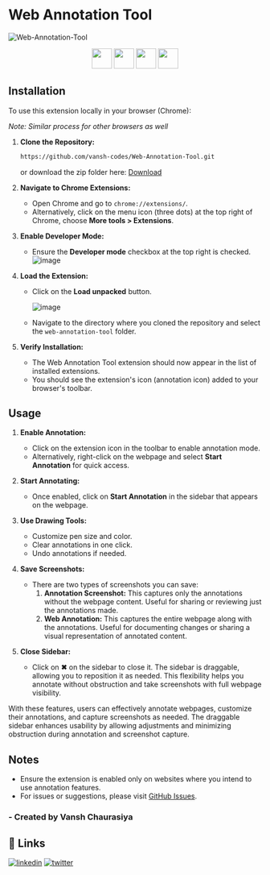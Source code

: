 # Web Annotation Tool

![Web-Annotation-Tool](https://socialify.git.ci/vansh-codes/Web-Annotation-Tool/image?description=1&descriptionEditable=Web%20Annotation%20Tool%3A%20Browser%20extension%20for%20annotating%20webpages%20with%20drawing%20tools.%20Customize%20annotations%20and%20save%20screenshots%20effortlessly.&font=Bitter&name=1&owner=1&pattern=Floating%20Cogs&theme=Dark)


<div align="center">
<img src="https://forthebadge.com/images/badges/built-with-love.svg" height=40px/> <img src="https://api.visitorbadge.io/api/visitors?path=https%3A%2F%2Fgithub.com%2Fvansh-codes%2FWeb-Annotation-Tool&label=visitors&countColor=%2337d67a&style=for-the-badge&labelStyle=upper" height=40px /> <img src="https://img.shields.io/github/last-commit/vansh-codes/Web-Annotation-Tool?style=for-the-badge" height=40px />
<img src="https://img.shields.io/github/repo-size/vansh-codes/Web-Annotation-Tool?style=for-the-badge" height=40px> <br/>

</div>


## Installation
To use this extension locally in your browser (Chrome):

*Note: Similar process for other browsers as well*

1. **Clone the Repository:**
   ```bash
   https://github.com/vansh-codes/Web-Annotation-Tool.git
   ```

   or download the zip folder here: [Download](https://github.com/vansh-codes/Web-Annotation-Tool/archive/refs/heads/main.zip)

2. **Navigate to Chrome Extensions:**
   - Open Chrome and go to `chrome://extensions/`.
   - Alternatively, click on the menu icon (three dots) at the top right of Chrome, choose **More tools > Extensions**.

3. **Enable Developer Mode:**
   - Ensure the **Developer mode** checkbox at the top right is checked.
     ![image](https://github.com/vansh-codes/Web-Annotation-Tool/assets/114163734/2ed29192-c673-47f2-a57e-6945f2d34015)


4. **Load the Extension:**
   - Click on the **Load unpacked** button.
     
     ![image](https://github.com/vansh-codes/Web-Annotation-Tool/assets/114163734/470ff12e-627a-43a1-b3ff-753f3644f852)

   - Navigate to the directory where you cloned the repository and select the `web-annotation-tool` folder.

5. **Verify Installation:**
   - The Web Annotation Tool extension should now appear in the list of installed extensions.
   - You should see the extension's icon (annotation icon) added to your browser's toolbar.

## Usage

1. **Enable Annotation:**
   - Click on the extension icon in the toolbar to enable annotation mode.
   - Alternatively, right-click on the webpage and select **Start Annotation** for quick access.

2. **Start Annotating:**
   - Once enabled, click on **Start Annotation** in the sidebar that appears on the webpage.

3. **Use Drawing Tools:**
   - Customize pen size and color.
   - Clear annotations in one click.
   - Undo annotations if needed.

4. **Save Screenshots:**
   - There are two types of screenshots you can save:
     1. **Annotation Screenshot:** This captures only the annotations without the webpage content. Useful for sharing or reviewing just the annotations made.
     2. **Web Annotation:** This captures the entire webpage along with the annotations. Useful for documenting changes or sharing a visual representation of annotated content.

5. **Close Sidebar:**
   - Click on **✖** on the sidebar to close it. The sidebar is draggable, allowing you to reposition it as needed. This flexibility helps you annotate without obstruction and take screenshots with full webpage visibility.

With these features, users can effectively annotate webpages, customize their annotations, and capture screenshots as needed. The draggable sidebar enhances usability by allowing adjustments and minimizing obstruction during annotation and screenshot capture.


## Notes
- Ensure the extension is enabled only on websites where you intend to use annotation features.
- For issues or suggestions, please visit [GitHub Issues](https://github.com/vansh-codes/web-annotation-tool/issues).



### - Created by **Vansh Chaurasiya** 


## 🔗 Links
[![linkedin](https://img.shields.io/badge/linkedin-0A66C2?style=for-the-badge&logo=linkedin&logoColor=white)](https://www.linkedin.com/in/vanshchaurasiya24)
[![twitter](https://img.shields.io/badge/twitter-1DA1F2?style=for-the-badge&logo=twitter&logoColor=white)](https://www.twitter.com/vanshchaurasiy4)
